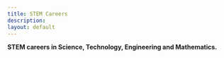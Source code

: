 ```yaml
---
title: STEM Careers
description:
layout: default
---
```



**STEM careers in Science, Technology, Engineering and Mathematics.** 

